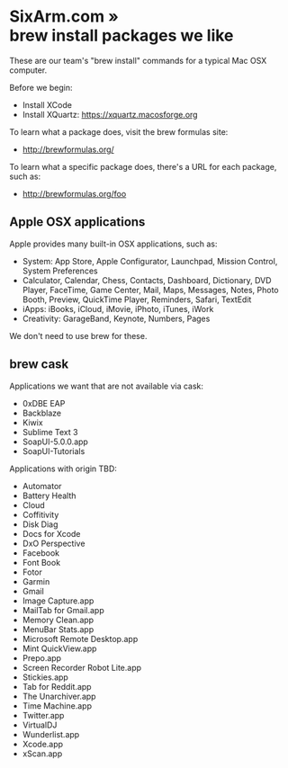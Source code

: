 # SixArm.com »<br>brew install packages we like

These are our team's "brew install" commands for a typical Mac OSX computer.

Before we begin:

  * Install XCode
  * Install XQuartz: https://xquartz.macosforge.org

To learn what a package does, visit the brew formulas site:

  * http://brewformulas.org/

To learn what a specific package does, there's a URL for each package, such as:

  * http://brewformulas.org/foo

## Apple OSX applications

Apple provides many built-in OSX applications, such as:

  * System: App Store, Apple Configurator, Launchpad, Mission Control, System Preferences
  * Calculator, Calendar, Chess, Contacts, Dashboard, Dictionary, DVD Player, FaceTime, Game Center,
    Mail, Maps, Messages, Notes,  Photo Booth, Preview, QuickTime Player, Reminders, Safari, TextEdit
  * iApps: iBooks, iCloud, iMovie, iPhoto, iTunes, iWork
  * Creativity: GarageBand, Keynote, Numbers, Pages

We don't need to use brew for these.


## brew cask

Applications we want that are not available via cask:

  * 0xDBE EAP
  * Backblaze
  * Kiwix
  * Sublime Text 3
  * SoapUI-5.0.0.app
  * SoapUI-Tutorials


Applications with origin TBD:

  * Automator
  * Battery Health
  * Cloud
  * Coffitivity
  * Disk Diag
  * Docs for Xcode
  * DxO Perspective
  * Facebook
  * Font Book
  * Fotor
  * Garmin
  * Gmail
  * Image Capture.app
  * MailTab for Gmail.app
  * Memory Clean.app
  * MenuBar Stats.app
  * Microsoft Remote Desktop.app
  * Mint QuickView.app
  * Prepo.app
  * Screen Recorder Robot Lite.app
  * Stickies.app
  * Tab for Reddit.app
  * The Unarchiver.app
  * Time Machine.app
  * Twitter.app
  * VirtualDJ
  * Wunderlist.app
  * Xcode.app
  * xScan.app
